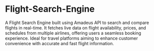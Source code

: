 # Flight-Search-Engine
A Flight Search Engine built using Amadeus API to search and compare flights in real-time. It fetches live data on flight availability, prices, and schedules from multiple airlines, offering users a seamless booking experience. Ideal for travel platforms aiming to enhance customer convenience with accurate and fast flight information.
